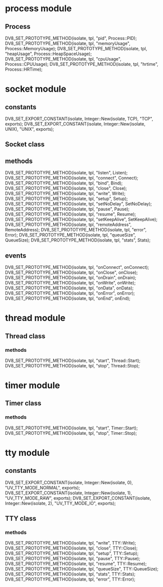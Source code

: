 # process module

## Process

DV8_SET_PROTOTYPE_METHOD(isolate, tpl, "pid", Process::PID);
DV8_SET_PROTOTYPE_METHOD(isolate, tpl, "memoryUsage", Process::MemoryUsage);
DV8_SET_PROTOTYPE_METHOD(isolate, tpl, "heapUsage", Process::HeapSpaceUsage);
DV8_SET_PROTOTYPE_METHOD(isolate, tpl, "cpuUsage", Process::CPUUsage);
DV8_SET_PROTOTYPE_METHOD(isolate, tpl, "hrtime", Process::HRTime);

# socket module

## constants
DV8_SET_EXPORT_CONSTANT(isolate, Integer::New(isolate, TCP), "TCP", exports);
DV8_SET_EXPORT_CONSTANT(isolate, Integer::New(isolate, UNIX), "UNIX", exports);

## Socket class

## methods
DV8_SET_PROTOTYPE_METHOD(isolate, tpl, "listen", Listen);
DV8_SET_PROTOTYPE_METHOD(isolate, tpl, "connect", Connect);
DV8_SET_PROTOTYPE_METHOD(isolate, tpl, "bind", Bind);
DV8_SET_PROTOTYPE_METHOD(isolate, tpl, "close", Close);
DV8_SET_PROTOTYPE_METHOD(isolate, tpl, "write", Write);
DV8_SET_PROTOTYPE_METHOD(isolate, tpl, "setup", Setup);
DV8_SET_PROTOTYPE_METHOD(isolate, tpl, "setNoDelay", SetNoDelay);
DV8_SET_PROTOTYPE_METHOD(isolate, tpl, "pause", Pause);
DV8_SET_PROTOTYPE_METHOD(isolate, tpl, "resume", Resume);
DV8_SET_PROTOTYPE_METHOD(isolate, tpl, "setKeepAlive", SetKeepAlive);
DV8_SET_PROTOTYPE_METHOD(isolate, tpl, "remoteAddress", RemoteAddress);
DV8_SET_PROTOTYPE_METHOD(isolate, tpl, "error", Error);
DV8_SET_PROTOTYPE_METHOD(isolate, tpl, "queueSize", QueueSize);
DV8_SET_PROTOTYPE_METHOD(isolate, tpl, "stats", Stats);

## events
DV8_SET_PROTOTYPE_METHOD(isolate, tpl, "onConnect", onConnect);
DV8_SET_PROTOTYPE_METHOD(isolate, tpl, "onClose", onClose);
DV8_SET_PROTOTYPE_METHOD(isolate, tpl, "onDrain", onDrain);
DV8_SET_PROTOTYPE_METHOD(isolate, tpl, "onWrite", onWrite);
DV8_SET_PROTOTYPE_METHOD(isolate, tpl, "onData", onData);
DV8_SET_PROTOTYPE_METHOD(isolate, tpl, "onError", onError);
DV8_SET_PROTOTYPE_METHOD(isolate, tpl, "onEnd", onEnd);

# thread module

## Thread class

### methods
DV8_SET_PROTOTYPE_METHOD(isolate, tpl, "start", Thread::Start);
DV8_SET_PROTOTYPE_METHOD(isolate, tpl, "stop", Thread::Stop);

# timer module

## Timer class

### methods
DV8_SET_PROTOTYPE_METHOD(isolate, tpl, "start", Timer::Start);
DV8_SET_PROTOTYPE_METHOD(isolate, tpl, "stop", Timer::Stop);

# tty module
## constants
DV8_SET_EXPORT_CONSTANT(isolate, Integer::New(isolate, 0), "UV_TTY_MODE_NORMAL", exports);
DV8_SET_EXPORT_CONSTANT(isolate, Integer::New(isolate, 1), "UV_TTY_MODE_RAW", exports);
DV8_SET_EXPORT_CONSTANT(isolate, Integer::New(isolate, 2), "UV_TTY_MODE_IO", exports);

## TTY class

### methods
DV8_SET_PROTOTYPE_METHOD(isolate, tpl, "write", TTY::Write);
DV8_SET_PROTOTYPE_METHOD(isolate, tpl, "close", TTY::Close);
DV8_SET_PROTOTYPE_METHOD(isolate, tpl, "setup", TTY::Setup);
DV8_SET_PROTOTYPE_METHOD(isolate, tpl, "pause", TTY::Pause);
DV8_SET_PROTOTYPE_METHOD(isolate, tpl, "resume", TTY::Resume);
DV8_SET_PROTOTYPE_METHOD(isolate, tpl, "queueSize", TTY::QueueSize);
DV8_SET_PROTOTYPE_METHOD(isolate, tpl, "stats", TTY::Stats);
DV8_SET_PROTOTYPE_METHOD(isolate, tpl, "error", TTY::Error);

